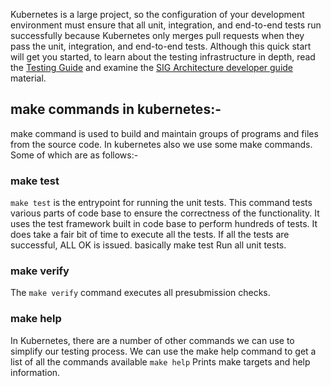 Kubernetes is a large project, so the configuration of your development environment must ensure that all unit, integration, and end-to-end tests run successfully because Kubernetes only merges pull requests when they pass the unit, integration, and end-to-end tests.
Although this quick start will get you started, to learn about the testing infrastructure in depth, read the [Testing Guide](https://github.com/kubernetes/community/blob/master/contributors/devel/sig-testing/testing.md) and examine the [SIG Architecture developer guide](https://github.com/kubernetes/community/blob/master/contributors/devel/README.md#sig-testing) material.

## make commands in kubernetes:-
  make command is used to build and maintain groups of programs and files from the source code. In kubernetes also we use some make commands. Some of which are as follows:-

  ### make test
   `make test` is the entrypoint for running the unit tests.
 This command tests various parts of  code base to ensure the correctness of the functionality. 
 It uses the test framework built in  code base to perform hundreds of tests. It does take a fair bit of time to execute all the tests. If all the tests are successful, ALL OK is issued.
basically make test  Run all unit tests.

  ### make verify
  The `make verify` command executes all presubmission checks.

  ### make help
  In Kubernetes, there are a number of other commands we can use to simplify our testing
  process. We can use the make help command to get a list of all the commands available
  `make help` Prints make targets and help information.

